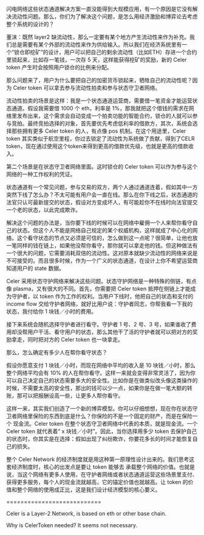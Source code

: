 
闪电网络这些状态通道解决方案一直没能得到大规模应用，有一个原因是它没有解决流动性问题。那么，你们为了解决这个问题，是怎么用经济激励和博弈论去考虑整个系统的设计的？

董沫：既然 layer2 缺流动性，那么一定要有某个地方产生流动性来作为补充。我们总是需要有某个外部的流动性来作为供给输入。所以我们在经济系统里有一个“锁仓即挖矿”的设计，用户可以把自己的剩余流动性（比如ETH）存进一个合约里锁起来，比如存一笔钱，一次存 5 天，这样能获得挖矿的奖励，新的 Celer token 产生时会按照用户锁仓的比例来分配。

那么问题来了，用户为什么要把自己的加密货币锁起来，牺牲自己的流动性呢？因为 Celer token 可以拿去参与流动性拍卖和参与状态守卫者网络。

流动性拍卖的场景是这样：我是一个状态通道运营商，需要借一笔资金才能运营状态通道。假设我需要借 1000 个 eth，利率是 1%，那我就把这个借钱的需求在网络里发布出来，这个需求会自动变成一个拍卖功能的智能合约，锁仓的人就可以参与竞拍。最终竞拍选择的对象，首先要优先考虑低利率的借款方，其次，系统会选择那些拥有更多 Celer token 的人，有点像 pos 机制。在这个用途里，Celer token 其实类似于航空里程，你过去锁定了流动性为系统做了贡献，得到了CELR token，现在通过使用这个token来得到更高的借款优先级，也就是更高的借款收入。

第二个场景是在状态守卫者网络里面。这时锁仓的 Celer token 可以作为参与这个网络的一种工作权利的凭证。

状态通道有一个常见问题，参与交易的双方，两个人通过通道连着，假如其中一方突然下线了怎么办？不太可能有用户会一直在线。那么在你下线之后，状态通道的法官只认可最新提交的状态，假设对方变成坏人，有可能趁你不在线时向法官提交一个老的状态，以此完成欺诈。

解决这个问题的办法是，当你要下线的时候可以在网络中雇佣一个人来帮你看守自己的状态。但这个人不能是网络自己规定的某个权威机构，这样就成了中心化的网络。这个看守状态的节点又必须是可信的，怎么做到这一点呢？很简单，让他也放一笔同样的钱在链上，如果他没帮你看守，那你就可以拿走他的钱。但这种做法有一个很大的问题，它需要消耗双倍的流动性。这对原本就缺少流动性的网络来说是不可接受的。而且很多时候，作为一个广义的状态通道，在设计上你不希望运营商知道用户的 state 数据。

Celer 采用状态守护网络来解决这些问题。状态守护网络是一种特殊的侧链，有点像 plasma，又有很大的不同。首先，你需要把 Celer token 抵押在侧链上才能成为守护者，以 token 作为工作的权利。当用户下线时，他把自己的状态和支付的 income flow 交给守护者网络，就好比用户说：守护者同志，你帮我看一下我的状态，我付给你 1 块钱／小时的费用。

接下来系统会随机选择守护者进行看守。守护者 1 号、2 号、3 号，如果谁收了费用却没帮用户干活、看守用户的状态，那么其他干了活的守护者就可以把对方的奖励拿走，同时把对方的 Celer token 也一块拿走。

那么，怎么确定有多少人在帮你看守状态？

假设你愿意支付 1 块钱／小时，而现在网络中平均的收入是 10 块钱／小时，那么整个网络平均会有 10% 的人在帮你看守。这样一来就会变得非常灵活了，因为你可以自己决定自己的状态需要多大的安全性。比如你是在做类似改头像这类操作的时候，不需要太高的安全性，那出的钱可以少一点，如果你是在做一笔大额的转账，那可以把报酬设高一些，让更多人帮你看守。

这样一来，其实我们创造了一个新的博弈模型。你可以仔细想想，现在你在状态守卫者网络里保险的东西到底是什么？你保险的不是一个固定的财产，而是在保险一个 现金流。Celer token 在整个状态守卫者网络中代表的本质，就是现金流。一个 Celer token 就代表着“ x 块钱／小时”。因此，当你选择用多少 token 去保护自己的状态时，你其实是在选择：假如出现了纠纷欺诈，你要花多长的时间才能恢复自己的损失。

整个 Celer Network 的经济制度就是用这种第一原理性设计出来的。我们思考这套经济制度时，核心的出发点是要让 token 能够去 承载整个网络的价值。也就是说，当这个网络有更多人使用，在守护者网络或者状态通道运营这些场景里支付、获得更多服务，每个人的现金流就越高，它的锚定价值也就越高。让 token 的价值和整个网络的使用成正比，这是我们设计经济模型的核心要义。


===========================


Celer is a Layer-2 Network, is based on eth or other base chain.

Why is CelerToken needed?  It seems not necessary.



